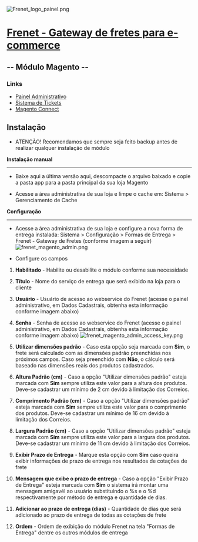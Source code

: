 ![Frenet_logo_painel.png](https://bitbucket.org/repo/8o6zno/images/1280161971-Frenet_logo_painel.png)
# [Frenet - Gateway de fretes para e-commerce](http://www.www.frenet.com.br) #

## -- Módulo Magento -- ##

### Links ###
* [Painel Administrativo](http://painel.frenet.com.br)
* [Sistema de Tickets](http://suporte.lithiumsoftware.com.br)
* [Magento Connect](http://www.magentocommerce.com/magento-connect/gateway-de-fretes-frenet.html)

## Instalação ##

* ATENÇÃO! Recomendamos que sempre seja feito backup antes de realizar qualquer instalação de m&oacute;dulo

**Instalação manual**
**********************************************************************************************

* Baixe aqui a &uacute;ltima versão aqui, descompacte o arquivo baixado e copie a pasta app para a pasta principal da sua loja Magento

* Acesse a área administrativa de sua loja e limpe o cache em: Sistema > Gerenciamento de Cache

**Configuração**
**********************************************************************************************
* Acesse a área administrativa de sua loja e configure a nova forma de entrega instalada: Sistema > Configuração > Formas de Entrega > Frenet - Gateway de Fretes (conforme imagem a seguir)
![frenet_magento_admin.png](https://bitbucket.org/repo/8o6zno/images/1487690917-frenet_magento_admin.png)

* Configure os campos

 1. **Habilitado** - Habilite ou desabilite o módulo conforme sua necessidade

 2. **Título** - Nome do serviço de entrega que será exibido na loja para o cliente

 3. **Usuário** - Usuário de acesso ao webservice do Frenet (acesse o painel administrativo, em Dados Cadastrais, obtenha esta informação conforme imagem abaixo)

 4. **Senha** - Senha de acesso ao webservice do Frenet (acesse o painel administrativo, em Dados Cadastrais, obtenha esta informação conforme imagem abaixo)
![frenet_magento_admin_access_key.png](https://bitbucket.org/repo/8o6zno/images/3386854313-frenet_magento_admin_access_key.png)

  5. **Utilizar dimensões padrão** - Caso esta opção seja marcada com **Sim**, o frete será calculado com as dimensões padrão preenchidas nos próximos campos. Caso seja preenchido com **Não**, o cálculo será baseado nas dimensões reais dos produtos cadastrados.

  6. **Altura Padrão (cm)** - Caso a opção "Utilizar dimensões padrão" esteja marcada com **Sim** sempre utiliza este valor para a altura dos produtos. Deve-se cadastrar um mínimo de 2 cm devido à limitação dos Correios.

  7. **Comprimento Padrão (cm)** - Caso a opção "Utilizar dimensões padrão" esteja marcada com **Sim** sempre utiliza este valor para o comprimento dos produtos. Deve-se cadastrar um mínimo de 16 cm devido à limitação dos Correios.

  8. **Largura Padrão (cm)** - Caso a opção "Utilizar dimensões padrão" esteja marcada com **Sim** sempre utiliza este valor para a largura dos produtos. Deve-se cadastrar um mínimo de 11 cm devido à limitação dos Correios.

  9. **Exibir Prazo de Entrega** - Marque esta opção com **Sim** caso queira exibir informações de prazo de entrega nos resultados de cotações de frete

  10. **Mensagem que exibe o prazo de entrega** - Caso a opção "Exibir Prazo de Entrega" esteja marcada com **Sim** o sistema irá montar uma mensagem amigavél ao usuário substituindo o %s e o %d respectivamente por método de entrega e quantidade de dias.

  11. **Adicionar ao prazo de entrega (dias)** - Quantidade de dias que será adicionado ao prazo de entrega de todas as cotações de frete

  12. **Ordem** - Ordem de exibição do módulo Frenet na tela "Formas de Entrega" dentre os outros módulos de entrega
